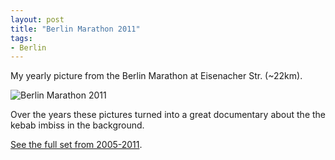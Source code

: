 ```yaml
---
layout: post
title: "Berlin Marathon 2011"
tags: 
- Berlin
---
```

My yearly picture from the Berlin Marathon at Eisenacher Str. (~22km).

![Berlin Marathon 2011](http://farm7.static.flickr.com/6173/6180966462_6e48cbdc4b.jpg)

Over the years these pictures turned into a great documentary about the the kebab imbiss in the background.

[See the full set from 2005-2011](http://www.flickr.com/photos/mzehrer/sets/72157607564872788/with/6180966462/).